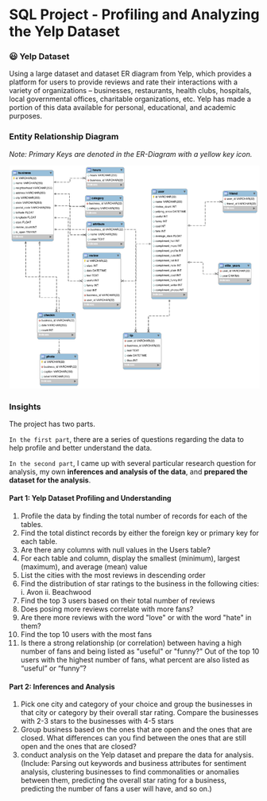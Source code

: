 # SQL Project - Profiling and Analyzing the Yelp Dataset 

### :smiley: Yelp Dataset
Using a large dataset and dataset ER diagram from Yelp, which provides a platform for users to provide reviews and rate their interactions with a variety of organizations – businesses, restaurants, health clubs, hospitals, local governmental offices, charitable organizations, etc. Yelp has made a portion of this data available for personal, educational, and academic purposes.

### Entity Relationship Diagram 

_Note: Primary Keys are denoted in the ER-Diagram with a yellow key icon._

![Yelp Dataset ER Diagram.png](Yelp%20Dataset%20ER%20Diagram.png)


### Insights

The project has two parts.

`In the first part`, there are a series of questions regarding the data to help profile and better understand the data.

`In the second part`, I came up with several particular research question for analysis, my own **inferences and analysis of the data**, and **prepared the dataset for the analysis**. 

#### Part 1: Yelp Dataset Profiling and Understanding
1. Profile the data by finding the total number of records for each of the tables.
2. Find the total distinct records by either the foreign key or primary key for each table.
3. Are there any columns with null values in the Users table?
4. For each table and column, display the smallest (minimum), largest (maximum), and average (mean) value
5. List the cities with the most reviews in descending order
6. Find the distribution of star ratings to the business in the following cities: i. Avon ii. Beachwood
7. Find the top 3 users based on their total number of reviews
8. Does posing more reviews correlate with more fans?
9. Are there more reviews with the word "love" or with the word "hate" in them?
10. Find the top 10 users with the most fans
11. Is there a strong relationship (or correlation) between having a high number of fans and being listed as "useful" or "funny?" Out of the top 10 users with the highest number of fans, what percent are also listed as “useful” or “funny”?

#### Part 2: Inferences and Analysis
1. Pick one city and category of your choice and group the businesses in that city or category by their overall star rating. Compare the businesses with 2-3 stars to the businesses with 4-5 stars
2. Group business based on the ones that are open and the ones that are closed. What differences can you find between the ones that are still open and the ones that are closed? 
3. conduct analysis on the Yelp dataset and prepare the data for analysis. (Include: Parsing out keywords and business attributes for sentiment analysis, clustering businesses to find commonalities or anomalies between them, predicting the overall star rating for a business, predicting the number of fans a user will have, and so on.)
